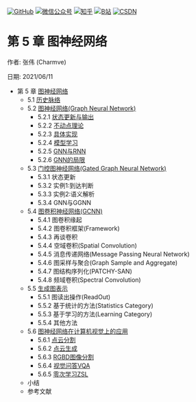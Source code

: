 <p align="left">
  <a href="https://github.com/Charmve"><img src="https://img.shields.io/badge/GitHub-@Charmve-000000.svg?logo=GitHub" alt="GitHub" target="_blank"></a>
  <a href="https://imgconvert.csdnimg.cn/aHR0cHM6Ly9tbWJpei5xcGljLmNuL21tYml6X3BuZy9aTmRoV05pYjNJUkIzZk5ldWVGZEQ4YnZ4cXlzbXRtRktUTGdFSXZOMUdnTHhDNXV0Y1VBZVJ0T0lJa0hTZTVnVGowamVtZUVOQTJJMHhiU0xjQ3VrVVEvNjQw?x-oss-process=image/format,png" target="_blank" ><img src="https://img.shields.io/badge/公众号-@迈微AI研习社-000000.svg?style=flat-square&amp;logo=WeChat" alt="微信公众号"/></a>
  <a href="https://www.zhihu.com/people/MaiweiE-com" target="_blank" ><img src="https://img.shields.io/badge/%E7%9F%A5%E4%B9%8E-@Charmve-000000.svg?style=flat-square&amp;logo=Zhihu" alt="知乎"/></a>
  <a href="https://space.bilibili.com/62079686" target="_blank"><img src="https://img.shields.io/badge/B站-@Charmve-000000.svg?style=flat-square&amp;logo=Bilibili" alt="B站"/></a>
  <a href="https://blog.csdn.net/Charmve" target="_blank"><img src="https://img.shields.io/badge/CSDN-@Charmve-000000.svg?style=flat-square&amp;logo=CSDN" alt="CSDN"/></a>
</p>

# 第 5 章 图神经网络

作者: 张伟 (Charmve)

日期: 2021/06/11

- 第 5 章 [图神经网络](chapter5_图神经网络.md)
    - 5.1 [历史脉络](chapter5_图神经网络.md#51-历史脉络)
    - 5.2 [图神经网络(Graph Neural Network)](https://www.cnblogs.com/SivilTaram/p/graph_neural_network_1.html)
      - 5.2.1 [状态更新与输出]()
      - 5.2.2 [不动点理论]()
      - 5.2.3 [具体实现]()
      - 5.2.4 [模型学习]()
      - 5.2.5 [GNN与RNN]()
      - 5.2.6 [GNN的局限]()
    - 5.3 [门控图神经网络(Gated Graph Neural Network)]()
      - 5.3.1 状态更新
      - 5.3.2 实例1:到达判断
      - 5.3.3 实例2:语义解析
      - 5.3.4 GNN与GGNN
    - 5.4 [图卷积神经网络(GCNN)](https://www.cnblogs.com/SivilTaram/p/graph_neural_network_2.html)
      - 5.4.1 图卷积缘起
      - 5.4.2 图卷积框架(Framework)
      - 5.4.3 再谈卷积
      - 5.4.4 空域卷积(Spatial Convolution)
      - 5.4.5 消息传递网络(Message Passing Neural Network)
      - 5.4.6 图采样与聚合(Graph Sample and Aggregate)
      - 5.4.7 图结构序列化(PATCHY-SAN)
      - 5.4.8 频域卷积(Spectral Convolution)
    - 5.5 [生成图表示](https://www.cnblogs.com/SivilTaram/p/graph_neural_network_3.html)
      - 5.5.1 图读出操作(ReadOut)
      - 5.5.2 基于统计的方法(Statistics Category)
      - 5.5.3 基于学习的方法(Learning Category)
      - 5.5.4 其他方法
    - 5.6 [图神经网络在计算机视觉上的应用](https://www.cnblogs.com/SivilTaram/p/graph_neural_network_3.html)
      - 5.6.1 [点云分割](https://arxiv.org/abs/1904.03751)
      - 5.6.2 [点云生成](https://openreview.net/forum?id=SJeXSo09FQ)
      - 5.6.3 [RGBD图像分割](https://www.cs.toronto.edu/~urtasun/publications/qi_etal_iccv17.pdf)
      - 5.6.4 [视觉问答VQA](https://visualqa.org/)
      - 5.6.5 [零次学习ZSL](https://arxiv.org/pdf/1803.08035.pdf)
    - 小结
    - 参考文献
    
 
